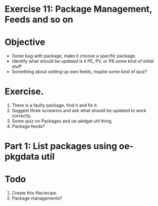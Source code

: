 # Exercise 11: Package Management, Feeds and so on

# Objective
* Some bug with package, make it choose a specific package.
* Identify what should be updated is it PE, PV, or PR some kind of initial stuff
* Something about setting up own feeds, maybe some kind of quiz?


# Exercise.
1. There is a faulty package, find it and fix it.
2. Suggest three scnearios and ask what should be updated to work correctly.
3. Some quiz on Packages and oe-pkdgat util thing.
4. Package feeds?


# Part 1: List packages using oe-pkgdata util


# Todo
1. Create this file/recipe.
2. Package managements?
